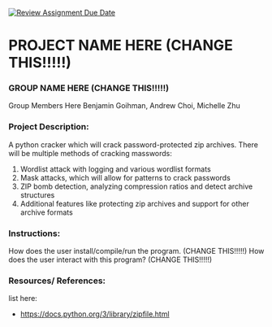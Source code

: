 [![Review Assignment Due Date](https://classroom.github.com/assets/deadline-readme-button-22041afd0340ce965d47ae6ef1cefeee28c7c493a6346c4f15d667ab976d596c.svg)](https://classroom.github.com/a/am3xLbu5)
# PROJECT NAME HERE (CHANGE THIS!!!!!)
 
### GROUP NAME HERE (CHANGE THIS!!!!!)

Group Members Here Benjamin Goihman, Andrew Choi, Michelle Zhu
       
### Project Description:

A python cracker which will crack password-protected zip archives. There will be multiple 
methods of cracking masswords:  
1. Wordlist attack with logging and various wordlist formats  
2. Mask attacks, which will allow for patterns to crack passwords  
3. ZIP bomb detection, analyzing compression ratios and detect archive structures  
4. Additional features like protecting zip archives and support for other archive formats

  
### Instructions:

How does the user install/compile/run the program. (CHANGE THIS!!!!!)
How does the user interact with this program? (CHANGE THIS!!!!!)

### Resources/ References:

list here:
- https://docs.python.org/3/library/zipfile.html 
